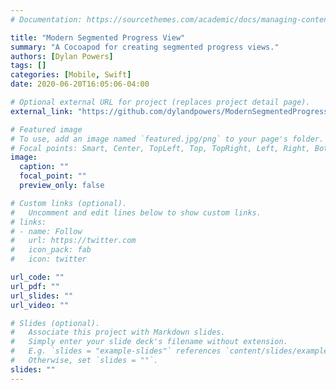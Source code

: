 ```yaml
---
# Documentation: https://sourcethemes.com/academic/docs/managing-content/

title: "Modern Segmented Progress View"
summary: "A Cocoapod for creating segmented progress views."
authors: [Dylan Powers]
tags: []
categories: [Mobile, Swift]
date: 2020-06-20T16:05:06-04:00

# Optional external URL for project (replaces project detail page).
external_link: "https://github.com/dylandpowers/ModernSegmentedProgressView"

# Featured image
# To use, add an image named `featured.jpg/png` to your page's folder.
# Focal points: Smart, Center, TopLeft, Top, TopRight, Left, Right, BottomLeft, Bottom, BottomRight.
image:
  caption: ""
  focal_point: ""
  preview_only: false

# Custom links (optional).
#   Uncomment and edit lines below to show custom links.
# links:
# - name: Follow
#   url: https://twitter.com
#   icon_pack: fab
#   icon: twitter

url_code: ""
url_pdf: ""
url_slides: ""
url_video: ""

# Slides (optional).
#   Associate this project with Markdown slides.
#   Simply enter your slide deck's filename without extension.
#   E.g. `slides = "example-slides"` references `content/slides/example-slides.md`.
#   Otherwise, set `slides = ""`.
slides: ""
---
```


